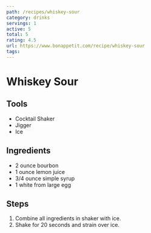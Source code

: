 ```yaml
---
path: /recipes/whiskey-sour
category: drinks
servings: 1
active: 5
total: 5
rating: 4.5
url: https://www.bonappetit.com/recipe/whiskey-sour
tags:
---
```


# Whiskey Sour

## Tools

* Cocktail Shaker
* Jigger
* Ice

## Ingredients

* 2 ounce bourbon
* 1 ounce lemon juice
* 3/4 ounce simple syrup
* 1 white from large egg

## Steps

1. Combine all ingredients in shaker with ice.
1. Shake for 20 seconds and strain over ice.
